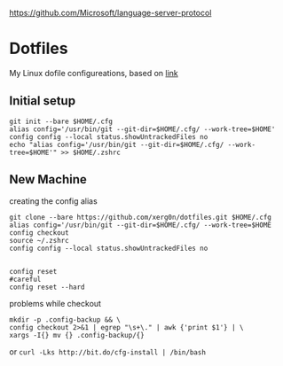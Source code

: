 https://github.com/Microsoft/language-server-protocol


# Dotfiles
My Linux dofile configureations, based on [link](https://developer.atlassian.com/blog/2016/02/best-way-to-store-dotfiles-git-bare-repo/)
## Initial setup
```
git init --bare $HOME/.cfg 
alias config='/usr/bin/git --git-dir=$HOME/.cfg/ --work-tree=$HOME' 
config config --local status.showUntrackedFiles no 
echo "alias config='/usr/bin/git --git-dir=$HOME/.cfg/ --work-tree=$HOME'" >> $HOME/.zshrc
```

## New Machine
creating the config alias

```
git clone --bare https://github.com/xerg0n/dotfiles.git $HOME/.cfg
alias config='/usr/bin/git --git-dir=$HOME/.cfg/ --work-tree=$HOME
config checkout
source ~/.zshrc
config config --local status.showUntrackedFiles no 


config reset 
#careful
config reset --hard
```
problems while checkout
```
mkdir -p .config-backup && \
config checkout 2>&1 | egrep "\s+\." | awk {'print $1'} | \
xargs -I{} mv {} .config-backup/{}
```
or
`curl -Lks http://bit.do/cfg-install | /bin/bash`
